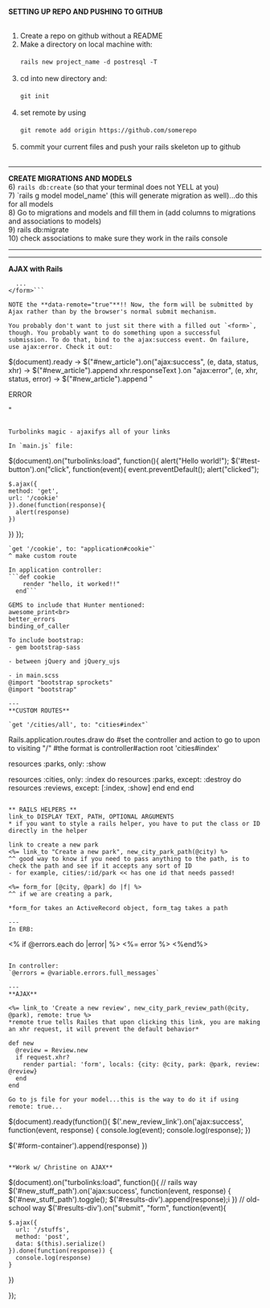**SETTING UP REPO AND PUSHING TO GITHUB**<br><br>
1) Create a repo on github without a README<br>
2) Make a directory on local machine with:<br><br>
  `rails new project_name -d postresql -T`<br><br>
3) cd into new directory and:<br><br>
  `git init`<br><br>
4) set remote by using<br><br>
  `git remote add origin https://github.com/somerepo`<br><br> 
5) commit your current files and push your rails skeleton up to github<br><br>

---
**CREATE MIGRATIONS AND MODELS**<br>
6) `rails db:create` (so that your terminal does not YELL at you)<br>
7) `rails g model model_name' (this will generate migration as well)...do this for all models<br>
8) Go to migrations and models and fill them in (add columns to migrations and associations to models)<br>
9) rails db:migrate<br>
10) check associations to make sure they work in the rails console 

---
---
**AJAX with Rails**

```<form accept-charset="UTF-8" action="/articles" class="new_article" data-remote="true" id="new_article" method="post">
  ...
</form>```

NOTE the **data-remote="true"**!! Now, the form will be submitted by Ajax rather than by the browser's normal submit mechanism.

You probably don't want to just sit there with a filled out `<form>`, though. You probably want to do something upon a successful submission. To do that, bind to the ajax:success event. On failure, use ajax:error. Check it out:
```
$(document).ready ->
  $("#new_article").on("ajax:success", (e, data, status, xhr) ->
    $("#new_article").append xhr.responseText
  ).on "ajax:error", (e, xhr, status, error) ->
    $("#new_article").append "<p>ERROR</p>"
```

Turbolinks magic - ajaxifys all of your links

In `main.js` file: 

```
$(document).on("turbolinks:load", function(){
  alert("Hello world!");
  $('#test-button').on("click", function(event){
    event.preventDefault();
    alert("clicked");
    
    $.ajax({
    method: 'get',
    url: '/cookie'
    }).done(function(response){
      alert(response)
    })
  })
});

```
`get '/cookie', to: "application#cookie"`
^ make custom route 

In application controller: 
```def cookie
    render "hello, it worked!!"
  end```

GEMS to include that Hunter mentioned:
awesome_print<br>
better_errors
binding_of_caller

To include bootstrap: 
- gem bootstrap-sass

- between jQuery and jQuery_ujs

- in main.scss
@import "bootstrap sprockets"
@import "bootstrap" 

---
**CUSTOM ROUTES**

`get '/cities/all', to: "cities#index"`

```
Rails.application.routes.draw do 
  #set the controller and action to go to upon to visiting "/"
  #the format is controller#action
  root 'cities#index'
  
  resources :parks, only: :show
  
  resources :cities, only: :index do 
    resources :parks, except: :destroy do
      resources :reviews, except: [:index, :show]
      end
    end 
  end 
```

** RAILS HELPERS ** 
link_to DISPLAY TEXT, PATH, OPTIONAL ARGUMENTS
* if you want to style a rails helper, you have to put the class or ID directly in the helper 

link to create a new park 
<%= link_to "Create a new park", new_city_park_path(@city) %>
^^ good way to know if you need to pass anything to the path, is to check the path and see if it accepts any sort of ID 
- for example, cities/:id/park << has one id that needs passed!

<%= form_for [@city, @park] do |f| %>
^^ if we are creating a park,  

*form_for takes an ActiveRecord object, form_tag takes a path 

--- 
In ERB: 
```
<% if @errors.each do |error| %>
<%= error %>
<%end%>
```

In controller:
`@errors = @variable.errors.full_messages`

---
**AJAX**

<%= link_to 'Create a new review', new_city_park_review_path(@city, @park), remote: true %>
*remote true tells Railes that upon clicking this link, you are making an xhr request, it will prevent the default behavior*

def new 
  @review = Review.new
  if request.xhr?
    render partial: 'form', locals: {city: @city, park: @park, review: @review}
  end
end 

Go to js file for your model...this is the way to do it if using remote: true...

```
$(document).ready(function(){
  $('.new_review_link').on('ajax:success', function(event, response) {
  console.log(event);
  console.log(response);
  })
  
  $('#form-container').append(response)
})
```

**Work w/ Christine on AJAX**
```
$(document).on("turbolinks:load", function(){
  // rails way
  $('#new_stuff_path').on('ajax:success', function(event, response) {
    $('#new_stuff_path').toggle();
    $('#results-div').append(response);i
  })
// old-school way 
  $('#results-div').on("submit", "form", function(event){

    $.ajax({
      url: '/stuffs',
      method: 'post',
      data: $(this).serialize()
    }).done(function(response)) {
      console.log(response)
    }
  })

});
```
